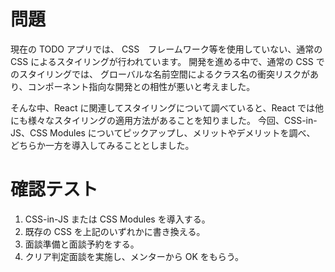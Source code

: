 # 問題

現在の TODO アプリでは、 CSS　フレームワーク等を使用していない、通常の CSS によるスタイリングが行われています。
開発を進める中で、通常の CSS でのスタイリングでは、 グローバルな名前空間によるクラス名の衝突リスクがあり、コンポーネント指向な開発との相性が悪いと考えました。

そんな中、React に関連してスタイリングについて調べていると、React では他にも様々なスタイリングの適用方法があることを知りました。
今回、CSS-in-JS、CSS Modules についてピックアップし、メリットやデメリットを調べ、
どちらか一方を導入してみることとしました。

# 確認テスト
1. CSS-in-JS または CSS Modules を導入する。
2. 既存の CSS を上記のいずれかに書き換える。
3. 面談準備と面談予約をする。
4. クリア判定面談を実施し、メンターから OK をもらう。
